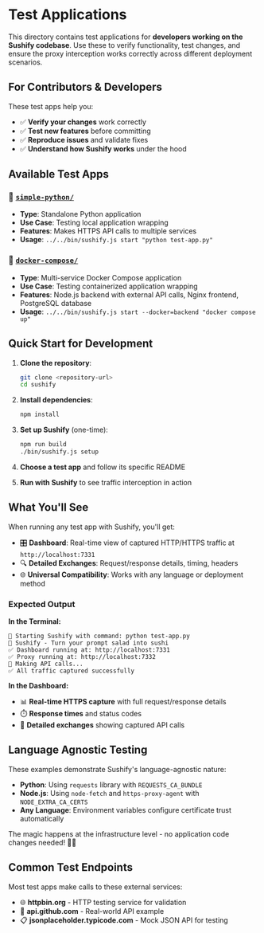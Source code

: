 # Test Applications

This directory contains test applications for **developers working on the Sushify codebase**. Use these to verify functionality, test changes, and ensure the proxy interception works correctly across different deployment scenarios.

## For Contributors & Developers

These test apps help you:

- ✅ **Verify your changes** work correctly
- ✅ **Test new features** before committing
- ✅ **Reproduce issues** and validate fixes
- ✅ **Understand how Sushify works** under the hood

## Available Test Apps

### 📁 [`simple-python/`](./simple-python/)

- **Type**: Standalone Python application
- **Use Case**: Testing local application wrapping
- **Features**: Makes HTTPS API calls to multiple services
- **Usage**: `../../bin/sushify.js start "python test-app.py"`

### 📁 [`docker-compose/`](./docker-compose/)

- **Type**: Multi-service Docker Compose application
- **Use Case**: Testing containerized application wrapping
- **Features**: Node.js backend with external API calls, Nginx frontend, PostgreSQL database
- **Usage**: `../../bin/sushify.js start --docker=backend "docker compose up"`

## Quick Start for Development

1. **Clone the repository**:

   ```bash
   git clone <repository-url>
   cd sushify
   ```

2. **Install dependencies**:

   ```bash
   npm install
   ```

3. **Set up Sushify** (one-time):

   ```bash
   npm run build
   ./bin/sushify.js setup
   ```

4. **Choose a test app** and follow its specific README

5. **Run with Sushify** to see traffic interception in action

## What You'll See

When running any test app with Sushify, you'll get:

- 🎛️ **Dashboard**: Real-time view of captured HTTP/HTTPS traffic at `http://localhost:7331`
- 🔍 **Detailed Exchanges**: Request/response details, timing, headers
- 🌐 **Universal Compatibility**: Works with any language or deployment method

### Expected Output

**In the Terminal:**

```
🚀 Starting Sushify with command: python test-app.py
🍣 Sushify - Turn your prompt salad into sushi
✅ Dashboard running at: http://localhost:7331
✅ Proxy running at: http://localhost:7332
📡 Making API calls...
✅ All traffic captured successfully
```

**In the Dashboard:**

- 📊 **Real-time HTTPS capture** with full request/response details
- ⏱️ **Response times** and status codes
- 🔗 **Detailed exchanges** showing captured API calls

## Language Agnostic Testing

These examples demonstrate Sushify's language-agnostic nature:

- **Python**: Using `requests` library with `REQUESTS_CA_BUNDLE`
- **Node.js**: Using `node-fetch` and `https-proxy-agent` with `NODE_EXTRA_CA_CERTS`
- **Any Language**: Environment variables configure certificate trust automatically

The magic happens at the infrastructure level - no application code changes needed! 🍣✨

## Common Test Endpoints

Most test apps make calls to these external services:

- 🌐 **httpbin.org** - HTTP testing service for validation
- 🐙 **api.github.com** - Real-world API example
- 📋 **jsonplaceholder.typicode.com** - Mock JSON API for testing

